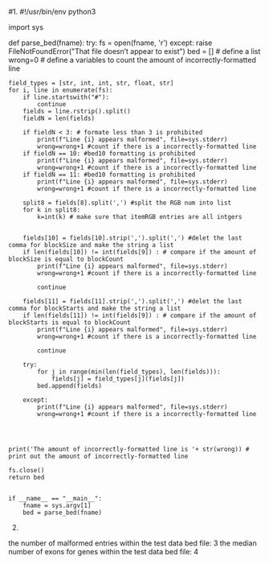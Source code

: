 #1. 
#!/usr/bin/env python3

 import sys

 def parse_bed(fname):
    try:
        fs = open(fname, 'r')
    except:
        raise FileNotFoundError("That file doesn’t appear to exist")
    bed = [] # define a list
    wrong=0 # define a variables to count the amount of incorrectly-formatted line
   
    field_types = [str, int, int, str, float, str]
    for i, line in enumerate(fs):
        if line.startswith("#"):
            continue
        fields = line.rstrip().split()
        fieldN = len(fields)
        
        if fieldN < 3: # formate less than 3 is prohibited
            print(f"Line {i} appears malformed", file=sys.stderr)
            wrong=wrong+1 #count if there is a incorrectly-formatted line
        if fieldN == 10: #bed10 formatting is prohibited
            print(f"Line {i} appears malformed", file=sys.stderr)
            wrong=wrong+1 #count if there is a incorrectly-formatted line
        if fieldN == 11: #bed10 formatting is prohibited
            print(f"Line {i} appears malformed", file=sys.stderr)
            wrong=wrong+1 #count if there is a incorrectly-formatted line
        
        split8 = fields[8].split(',') #split the RGB num into list
        for k in split8: 
            k=int(k) # make sure that itemRGB entries are all intgers
        
       
        fields[10] = fields[10].strip(',').split(',') #delet the last comma for blockSize and make the string a list
        if len(fields[10]) != int(fields[9]) : # compare if the amount of blockSize is equal to blockCount
            print(f"Line {i} appears malformed", file=sys.stderr)
            wrong=wrong+1 #count if there is a incorrectly-formatted line
            
            continue
            
        fields[11] = fields[11].strip(',').split(',') #delet the last comma for blockStarts and make the string a list
        if len(fields[11]) != int(fields[9]) : # compare if the amount of blockStarts is equal to blockCount
            print(f"Line {i} appears malformed", file=sys.stderr)
            wrong=wrong+1 #count if there is a incorrectly-formatted line
        
            continue
        
        try:
            for j in range(min(len(field_types), len(fields))):
                fields[j] = field_types[j](fields[j])
            bed.append(fields)
        
        except:
            print(f"Line {i} appears malformed", file=sys.stderr)
            wrong=wrong+1 #count if there is a incorrectly-formatted line
            
        
    
    
    print('The amount of incorrectly-formatted line is '+ str(wrong)) # print out the amount of incorrectly-formatted line
        
    fs.close()
    return bed
    

    if __name__ == "__main__":
        fname = sys.argv[1]
        bed = parse_bed(fname)







2. 
the number of malformed entries within the test data bed file: 3
the median number of exons for genes within the test data bed file: 4

